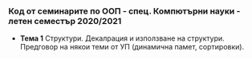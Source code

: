 ### Код от семинарите по ООП - спец. Компютърни науки - летен семестър 2020/2021



 - **Тема  1** Структури. Декалрация и използване на структури. Предговор на някои теми от УП (динамична памет, сортировки).
